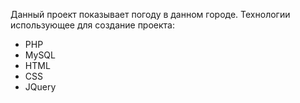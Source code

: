 Данный проект показывает погоду в данном городе. 
Технологии использующее для создание проекта: 
  - PHP
  - MySQL
  - HTML 
  - CSS
  - JQuery
  
